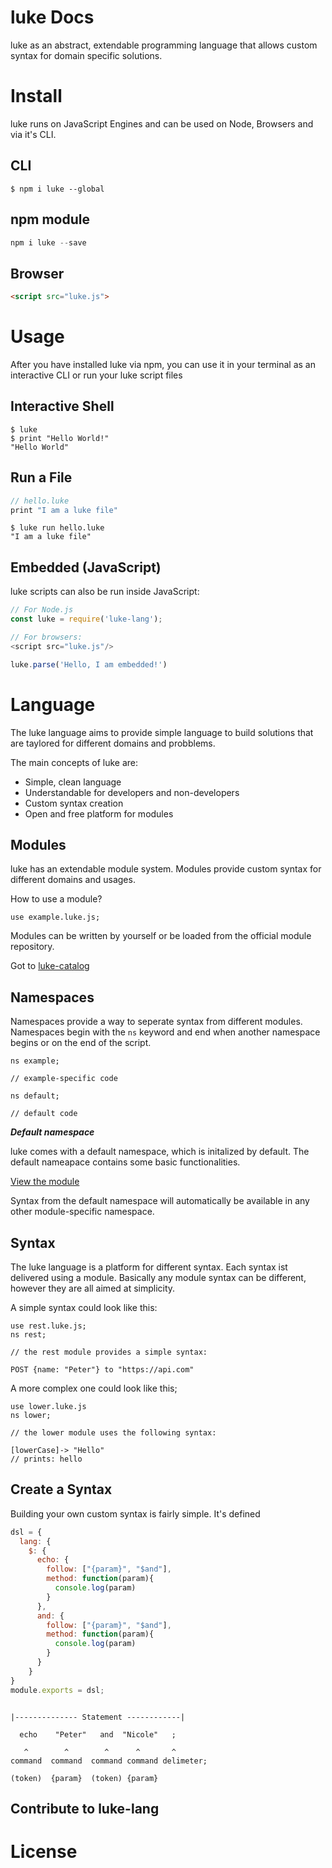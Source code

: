 # luke Docs

luke as an abstract, extendable programming language that allows custom syntax for domain specific solutions.


# Install

luke runs on JavaScript Engines and can be used on Node, Browsers and via it's CLI.


## CLI

```shell
$ npm i luke --global
```


## npm module

```javascript
npm i luke --save
```

## Browser

```html
<script src="luke.js">
```

# Usage


After you have installed luke via npm, you can use it in your terminal as an interactive CLI or run your luke script files

## Interactive Shell

```shell
$ luke
$ print "Hello World!"
"Hello World"
```

## Run a File

```javascript
// hello.luke
print "I am a luke file"
```


```shell
$ luke run hello.luke
"I am a luke file"
```


## Embedded (JavaScript)

luke scripts can also be run inside JavaScript:

```javascript
// For Node.js
const luke = require('luke-lang');

// For browsers:
<script src="luke.js"/>
```

```javascript
luke.parse('Hello, I am embedded!')
```

# Language

The luke language aims to provide simple language to build solutions that are taylored for different domains and probblems.

The main concepts of luke are:


* Simple, clean language
* Understandable for developers and non-developers
* Custom syntax creation
* Open and free platform for modules

## Modules

luke has an extendable module system. Modules provide custom syntax for different domains and usages.

How to use a module?

```luke
use example.luke.js;
```

Modules can be written by yourself or be loaded from the official module repository.

Got to [ luke-catalog ](---)

## Namespaces

Namespaces provide a way to seperate syntax from different modules. Namespaces begin with the `ns` keyword and end when another namespace begins or on the end of the script.

```luke
ns example;

// example-specific code

ns default;

// default code
```

***Default namespace***

luke comes with a default namespace, which is initalized by default. The default nameapace contains some basic functionalities.

[ View the module ](...)

Syntax from the default namespace will automatically be available in any other module-specific namespace.



## Syntax

The luke language is a platform for different syntax. Each syntax ist delivered using a module. Basically any module syntax can be different, however they are all aimed at simplicity.


A simple syntax could look like this:

```luke
use rest.luke.js;
ns rest;

// the rest module provides a simple syntax:

POST {name: "Peter"} to "https://api.com"
```

A more complex one could look like this;

```luke
use lower.luke.js
ns lower;

// the lower module uses the following syntax:

[lowerCase]-> "Hello" 
// prints: hello
```


## Create a Syntax

Building your own custom syntax is fairly simple. It's defined

```javascript
dsl = {
  lang: {
    $: {
      echo: {
        follow: ["{param}", "$and"],
        method: function(param){
          console.log(param)
        }
      },
      and: {
        follow: ["{param}", "$and"],
        method: function(param){
          console.log(param)
        }
      }
    }
}
module.exports = dsl;
```



```luke

|-------------- Statement ------------|

  echo    "Peter"   and  "Nicole"   ;

   ^        ^        ^      ^       ^
command  command  command command delimeter;

(token)  {param}  (token) {param}

```



## Contribute to luke-lang

# License